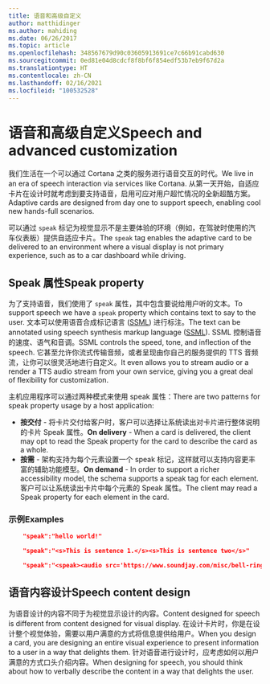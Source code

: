 ```yaml
---
title: 语音和高级自定义
author: matthidinger
ms.author: mahiding
ms.date: 06/26/2017
ms.topic: article
ms.openlocfilehash: 348567679d90c03605913691ce7c66b91cabd630
ms.sourcegitcommit: 0ed81e04d8cdcf8f8bf6f854edf53b7eb9f67d2a
ms.translationtype: HT
ms.contentlocale: zh-CN
ms.lasthandoff: 02/16/2021
ms.locfileid: "100532528"
---
```

# <a name="speech-and-advanced-customization"></a><span data-ttu-id="58b0f-102">语音和高级自定义</span><span class="sxs-lookup"><span data-stu-id="58b0f-102">Speech and advanced customization</span></span>
<span data-ttu-id="58b0f-103">我们生活在一个可以通过 Cortana 之类的服务进行语音交互的时代。</span><span class="sxs-lookup"><span data-stu-id="58b0f-103">We live in an era of speech interaction via services like Cortana.</span></span>  <span data-ttu-id="58b0f-104">从第一天开始，自适应卡片在设计时就考虑到要支持语音，启用可应对用户超忙情况的全新超酷方案。</span><span class="sxs-lookup"><span data-stu-id="58b0f-104">Adaptive cards are designed from day one to support speech, enabling cool new hands-full scenarios.</span></span>

<span data-ttu-id="58b0f-105">可以通过 `speak` 标记为视觉显示不是主要体验的环境（例如，在驾驶时使用的汽车仪表板）提供自适应卡片。</span><span class="sxs-lookup"><span data-stu-id="58b0f-105">The `speak` tag enables the adaptive card to be delivered to an environment where a visual display is not primary experience, such as to a car dashboard while driving.</span></span> 

## <a name="speak-property"></a><span data-ttu-id="58b0f-106">Speak 属性</span><span class="sxs-lookup"><span data-stu-id="58b0f-106">Speak property</span></span>
<span data-ttu-id="58b0f-107">为了支持语音，我们使用了 `speak` 属性，其中包含要说给用户听的文本。</span><span class="sxs-lookup"><span data-stu-id="58b0f-107">To support speech we have a `speak` property which contains text to say to the user.</span></span> <span data-ttu-id="58b0f-108">文本可以使用语音合成标记语言 ([SSML](/previous-versions/office/developer/speech-technologies/hh361578(v=office.14))) 进行标注。</span><span class="sxs-lookup"><span data-stu-id="58b0f-108">The text can be annotated using speech synthesis markup language ([SSML](/previous-versions/office/developer/speech-technologies/hh361578(v=office.14))).</span></span> <span data-ttu-id="58b0f-109">SSML 控制语音的速度、语气和音调。</span><span class="sxs-lookup"><span data-stu-id="58b0f-109">SSML controls the speed, tone, and inflection of the speech.</span></span>  <span data-ttu-id="58b0f-110">它甚至允许你流式传输音频，或者呈现由你自己的服务提供的 TTS 音频流，让你可以很灵活地进行自定义。</span><span class="sxs-lookup"><span data-stu-id="58b0f-110">It even allows you to stream audio or a render a TTS audio stream from your own service, giving you a great deal of flexibility for customization.</span></span>

<span data-ttu-id="58b0f-111">主机应用程序可以通过两种模式来使用 speak 属性：</span><span class="sxs-lookup"><span data-stu-id="58b0f-111">There are two patterns for speak property usage by a host application:</span></span>

* <span data-ttu-id="58b0f-112">**按交付** - 将卡片交付给客户时，客户可以选择让系统读出对卡片进行整体说明的卡片 Speak 属性。</span><span class="sxs-lookup"><span data-stu-id="58b0f-112">**On delivery** - When a card is delivered, the client may opt to read the Speak property for the card to describe the card as a whole.</span></span>
* <span data-ttu-id="58b0f-113">**按需** - 架构支持为每个元素设置一个 speak 标记，这样就可以支持内容更丰富的辅助功能模型。</span><span class="sxs-lookup"><span data-stu-id="58b0f-113">**On demand** - In order to support a richer accessibility model, the schema supports a speak tag for each element.</span></span> <span data-ttu-id="58b0f-114">客户可以让系统读出卡片中每个元素的 Speak 属性。</span><span class="sxs-lookup"><span data-stu-id="58b0f-114">The client may read a Speak property  for each element in the card.</span></span>

### <a name="examples"></a><span data-ttu-id="58b0f-115">示例</span><span class="sxs-lookup"><span data-stu-id="58b0f-115">Examples</span></span>

```json
    "speak":"hello world!"

    "speak":"<s>This is sentence 1.</s><s>This is sentence two</s>"

    "speak":"<speak><audio src='https://www.soundjay.com/misc/bell-ringing-04.mp3'/><s>Time to wake up!</s></speak>"
```

## <a name="speech-content-design"></a><span data-ttu-id="58b0f-116">语音内容设计</span><span class="sxs-lookup"><span data-stu-id="58b0f-116">Speech content design</span></span>

<span data-ttu-id="58b0f-117">为语音设计的内容不同于为视觉显示设计的内容。</span><span class="sxs-lookup"><span data-stu-id="58b0f-117">Content designed for speech is different from content designed for visual display.</span></span> <span data-ttu-id="58b0f-118">在设计卡片时，你是在设计整个视觉体验，需要以用户满意的方式将信息提供给用户。</span><span class="sxs-lookup"><span data-stu-id="58b0f-118">When you design a card, you are designing an entire visual experience to present information to a user in a way that delights them.</span></span> <span data-ttu-id="58b0f-119">针对语音进行设计时，应考虑如何以用户满意的方式口头介绍内容。</span><span class="sxs-lookup"><span data-stu-id="58b0f-119">When designing for speech, you should think about how to verbally describe the content in a way that delights the user.</span></span>